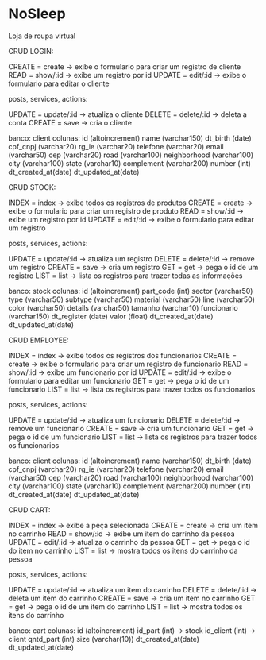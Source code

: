 # NoSleep
Loja de roupa virtual

CRUD LOGIN:

CREATE = create   -> exibe o formulario para criar um registro de cliente
READ   = show/:id -> exibe um registro por id
UPDATE = edit/:id -> exibe o formulario para editar o cliente

posts, services, actions:

UPDATE = update/:id -> atualiza o cliente
DELETE = delete/:id -> deleta a conta
CREATE = save       -> cria o cliente

banco: client
colunas:
id           (altoincrement)
name         (varchar150)
dt_birth     (date)
cpf_cnpj     (varchar20)
rg_ie        (varchar20)
telefone     (varchar20)
email        (varchar50)
cep          (varchar20)
road         (varchar100)
neighborhood (varchar100)
city         (varchar100)
state        (varchar10)
complement   (varchar200)
number       (int)
dt_created_at(date)
dt_updated_at(date)

CRUD STOCK:

INDEX  = index    -> exibe todos os registros de produtos
CREATE = create   -> exibe o formulario para criar um registro de produto
READ   = show/:id -> exibe um registro por id
UPDATE = edit/:id -> exibe o formulario para editar um registro

posts, services, actions:

UPDATE = update/:id -> atualiza um registro
DELETE = delete/:id -> remove um registro
CREATE = save       -> cria um registro
GET    = get        -> pega o id de um registro
LIST   = list       -> lista os registros para trazer todas as informações

banco: stock
colunas:
id           (altoincrement)
part_code    (int)
sector       (varchar50)
type         (varchar50)
subtype      (varchar50)
material     (varchar50)
line         (varchar50)
color        (varchar50)
details      (varchar50)
tamanho      (varchar10)
funcionario  (varchar150)
dt_register  (date)
valor        (float)
dt_created_at(date)
dt_updated_at(date)

CRUD EMPLOYEE:

INDEX  = index    -> exibe todos os registros dos funcionarios
CREATE = create   -> exibe o formulario para criar um registro de funcionario
READ   = show/:id -> exibe um funcionario por id
UPDATE = edit/:id -> exibe o formulario para editar um funcionario
GET    = get      -> pega o id de um funcionario
LIST   = list     -> lista os registros para trazer todos os funcionarios

posts, services, actions:

UPDATE = update/:id -> atualiza um funcionario
DELETE = delete/:id -> remove um funcionario
CREATE = save       -> cria um funcionario
GET    = get        -> pega o id de um funcionario
LIST   = list       -> lista os registros para trazer todos os funcionarios

banco: client
colunas:
id           (altoincrement)
name         (varchar150)
dt_birth     (date)
cpf_cnpj     (varchar20)
rg_ie        (varchar20)
telefone     (varchar20)
email        (varchar50)
cep          (varchar20)
road         (varchar100)
neighborhood (varchar100)
city         (varchar100)
state        (varchar10)
complement   (varchar200)
number       (int)
dt_created_at(date)
dt_updated_at(date)

CRUD CART:

INDEX  = index    -> exibe a peça selecionada
CREATE = create   -> cria um item no carrinho
READ   = show/:id -> exibe um item do carrinho da pessoa
UPDATE = edit/:id -> atualiza o carrinho da pessoa
GET    = get      -> pega o id do item no carrinho
LIST   = list     -> mostra todos os itens do carrinho da pessoa

posts, services, actions:

UPDATE = update/:id -> atualiza um item do carrinho
DELETE = delete/:id -> deleta um item do carrinho
CREATE = save       -> cria um item no carrinho 
GET    = get        -> pega o id de um item do carrinho
LIST   = list       -> mostra todos os itens do carrinho

banco: cart
colunas:
id           (altoincrement)
id_part      (int)              -> stock
id_client    (int)              -> client
qntd_part    (int)
size         (varchar(10))
dt_created_at(date)
dt_updated_at(date)